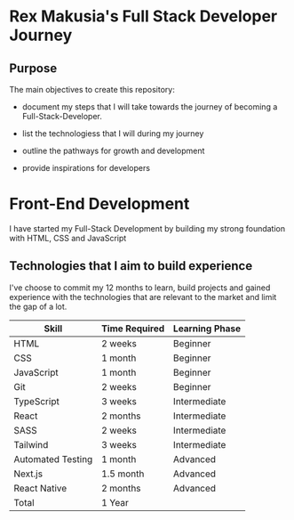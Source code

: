 # Rex Makusia's Full Stack Developer Journey

## Purpose

The main objectives to create this repository:

- document my steps that I will take towards the journey of becoming a Full-Stack-Developer.

- list the technologiess that I will during my journey

- outline the pathways for growth and development

- provide inspirations for developers

# Front-End Development

I have started my Full-Stack Development by building my strong foundation with HTML, CSS and JavaScript

## Technologies that I aim to build experience

I've choose to commit my 12 months to learn, build projects and gained experience with the technologies that are relevant to the market and limit the gap of a lot.

| Skill             | Time Required | Learning Phase |
| ----------------- | ------------- | -------------- |
| HTML              | 2 weeks       | Beginner       |
| CSS               | 1 month       | Beginner       |
| JavaScript        | 1 month       | Beginner       |
| Git               | 2 weeks       | Beginner       |
| TypeScript        | 3 weeks       | Intermediate   |
| React             | 2 months      | Intermediate   |
| SASS              | 2 weeks       | Intermediate   |
| Tailwind          | 3 weeks       | Intermediate   |
| Automated Testing | 1 month       | Advanced       |
| Next.js           | 1.5 month     | Advanced       |
| React Native      | 2 months      | Advanced       |
| Total             | 1 Year        |                |
